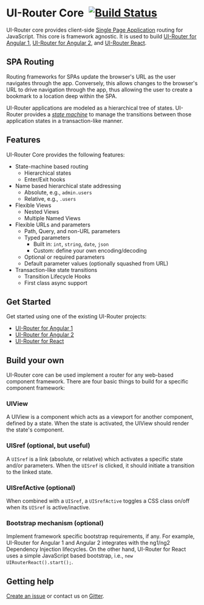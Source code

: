 # UI-Router Core &nbsp;[![Build Status](https://travis-ci.org/ui-router/core.svg?branch=master)](https://travis-ci.org/ui-router/core)

UI-Router core provides client-side [Single Page Application](https://en.wikipedia.org/wiki/Single-page_application) 
routing for JavaScript.
This core is framework agnostic.
It is used to build
[UI-Router for Angular 1](//ui-router.github.io/ng1),
[UI-Router for Angular 2](//ui-router.github.io/ng2), and 
[UI-Router React](//ui-router.github.io/react).

## SPA Routing

Routing frameworks for SPAs update the browser's URL as the user navigates through the app.  Conversely, this allows 
changes to the browser's URL to drive navigation through the app, thus allowing the user to create a bookmark to a 
location deep within the SPA.

UI-Router applications are modeled as a hierarchical tree of states. UI-Router provides a 
[*state machine*](https://en.wikipedia.org/wiki/Finite-state_machine) to manage the transitions between those 
application states in a transaction-like manner. 

## Features

UI-Router Core provides the following features:

- State-machine based routing
  - Hierarchical states
  - Enter/Exit hooks
- Name based hierarchical state addressing
  - Absolute, e.g., `admin.users`
  - Relative, e.g., `.users`
- Flexible Views
  - Nested Views
  - Multiple Named Views
- Flexible URLs and parameters
  - Path, Query, and non-URL parameters
  - Typed parameters 
    - Built in: `int`, `string`, `date`, `json`
    - Custom: define your own encoding/decoding
  - Optional or required parameters
  - Default parameter values (optionally squashed from URL)
- Transaction-like state transitions
  - Transition Lifecycle Hooks
  - First class async support

## Get Started

Get started using one of the existing UI-Router projects:

- [UI-Router for Angular 1](https://ui-router.github.io/ng1)
- [UI-Router for Angular 2](https://ui-router.github.io/ng2)
- [UI-Router for React](https://ui-router.github.io/react)

## Build your own

UI-Router core can be used implement a router for any web-based component framework.
There are four basic things to build for a specific component framework:

### UIView

A UIView is a component which acts as a viewport for another component, defined by a state.
When the state is activated, the UIView should render the state's component.

### UISref (optional, but useful)

A `UISref` is a link (absolute, or relative) which activates a specific state and/or parameters.
When the `UISref` is clicked, it should initiate a transition to the linked state.

### UISrefActive (optional)

When combined with a `UISref`, a `UISrefActive` toggles a CSS class on/off when its `UISref` is active/inactive.

### Bootstrap mechanism (optional)

Implement framework specific bootstrap requirements, if any.
For example, UI-Router for Angular 1 and Angular 2 integrates with the ng1/ng2 Dependency Injection lifecycles.
On the other hand, UI-Router for React uses a simple JavaScript based bootstrap, i.e., `new UIRouterReact().start();`.

## Getting help

[Create an issue](https://github.com/ui-router/core/issues) or contact us on [Gitter](https://gitter.im/angular-ui/ui-router).
